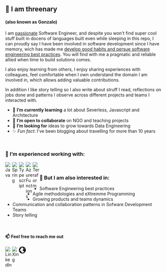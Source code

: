 
## 👋 I am threenary 
#### (also known as Gonzalo)
I am [passionate](https://www.wordnik.com/words/passionate) Software Engineer, and despite you won't find super cool stuff built in docens of languages built even while sleeping in this repo, I can proudly say I have been involved in software development since I have memory, wich has made me [develop good habits and persue software engineering best practices](https://www.goodreads.com/quotes/532211-i-m-not-a-great-programmer-i-m-just-a-good-programmer). You will find with me a pragmatic and reliable allied when time to build solutions comes.

I also enjoy learning from others, I enjoy sharing experiences with colleagues, feel comfortable when I own understand the domain I am involved in, which allows adding valuable contributions.

In addition I like story telling so I also write about struff I read, reflections on jobs done and patterns I observe across different projects and teams I interacted with.


- 🌱 __I’m currently learning__ a lot about Severless, Javascript and Architecture
- 👯 __I’m open to collaborate__ on NGO and teaching projects
- 🤔 __I’m looking for__ ideas to grow towards Data Engineering
- :sparkles: _Fun fact_: I've been blogging about travelling for more than 10 years
<br>

### 🔭 I’m experienced working with: 
[<img align="left" alt="Java" width="22px" src="https://cdn.jsdelivr.net/npm/simple-icons@3.13.0/icons/java.svg" />][java]
[<img align="left" alt="Spring" width="22px" src="https://cdn.jsdelivr.net/npm/simple-icons@3.13.0/icons/spring.svg" />][spring]
[<img align="left" alt="Typescript" width="22px" src="https://cdn.jsdelivr.net/npm/simple-icons@3.13.0/icons/typescript.svg" />][typescript]
[<img align="left" alt="Azure Functions" width="22px" src="https://cdn.jsdelivr.net/npm/simple-icons@3.13.0/icons/azurefunctions.svg" />][azurefunctions]
[<img align="left" alt="Terraform" width="22px" src="https://cdn.jsdelivr.net/npm/simple-icons@3.13.0/icons/terraform.svg" />][terraform]

[java]: https://adoptopenjdk.net/
[spring]: https://spring.io/
[typescript]: https://www.typescriptlang.org/
[azurefunctions]: https://azure.microsoft.com/en-us/services/functions/
[terraform]: https://www.terraform.io/
<br>

### 💬 But I am also interested in: 
- Software Engineering best practices
- Agile methodologies and eXtremme Programming
- Growing products and teams dynamics
- Communication and collaboration patterns in Sofware Development Teams
- Story telling
<br>

#### 📫 Feel free to reach me out
[<img align="left" alt="LinkedIn" width="22px" src="https://cdn.jsdelivr.net/npm/simple-icons@v3/icons/linkedin.svg" />][linkedin]
[<img align="left" alt="Xing" width="22px" src="https://cdn.jsdelivr.net/npm/simple-icons@v3/icons/xing.svg" />][xing]
[<img align="left" alt="Esceptico Observador" width="22px" src="https://raw.githubusercontent.com/iconic/open-iconic/master/svg/globe.svg" />][website]

[linkedin]: https://www.linkedin.com/in/ggomezsullain/
[xing]: https://www.xing.com/profile/Gonzalo_GomezSullain/cv
[website]: https://www.escepticoobservador.com/
